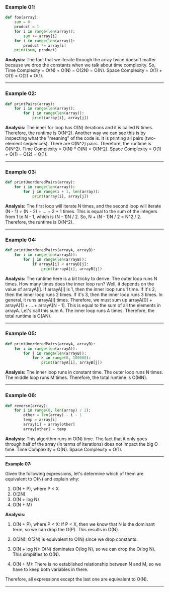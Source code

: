 ### Example 01:

```python
def foo(array):
    sum = 0
    product = 1
    for i in range(len(array)):
        sum += array[i]
    for i in range(len(array)):
        product *= array[i]
    print(sum, product)
```

**Analysis:**
The fact that we iterate through the array twice doesn't matter because we drop the constants when we talk about time complexity. So, Time Complexity = O(N) + O(N) = O(2N) = O(N). Space Complexity = O(1) + O(1) = O(2) = O(1).

---

### Example 02:

```python
def printPairs(array):
    for i in range(len(array)):
        for j in range(len(array)):
            print(array[i], array[j])
```

**Analysis:**
The inner for loop has O(N) iterations and it is called N times. Therefore, the runtime is O(N^2). Another way we can see this is by inspecting what the "meaning" of the code is. It is printing all pairs (two-element sequences). There are O(N^2) pairs. Therefore, the runtime is O(N^2). Time Complexity = O(N) * O(N) = O(N^2). Space Complexity = O(1) + O(1) = O(2) = O(1).

---

### Example 03:

```python
def printUnorderedPairs(array):
    for i in range(len(array)):
        for j in range(i + 1, len(array)):
            print(array[i], array[j])
```

**Analysis:**
The first loop will iterate N times, and the second loop will iterate (N - 1) + (N - 2) + ... + 2 + 1 times. This is equal to the sum of the integers from 1 to N - 1, which is (N - 1)N / 2. So, N + (N - 1)N / 2 = N^2 / 2. Therefore, the runtime is O(N^2).

---

### Example 04:

```python
def printUnorderedPairs(arrayA, arrayB):
    for i in range(len(arrayA)):
        for j in range(len(arrayB)):
            if arrayA[i] < arrayB[j]:
                print(arrayA[i], arrayB[j])
```

**Analysis:**
The runtime here is a bit tricky to derive. The outer loop runs N times. How many times does the inner loop run? Well, it depends on the value of arrayA[i]. If arrayA[i] is 1, then the inner loop runs 1 time. If it's 2, then the inner loop runs 2 times. If it's 3, then the inner loop runs 3 times. In general, it runs arrayA[i] times. Therefore, we must sum up arrayA[0] + arrayA[1] + ... + arrayA[N - 1]. This is equal to the sum of all the elements in arrayA. Let's call this sum A. The inner loop runs A times. Therefore, the total runtime is O(AN).

---

### Example 05:

```python
def printUnorderedPairs(arrayA, arrayB):
    for i in range(len(arrayA)):
        for j in range(len(arrayB)):
            for k in range(0, 100000):
                print(arrayA[i], arrayB[j])
```

**Analysis:**
The inner loop runs in constant time. The outer loop runs N times. The middle loop runs M times. Therefore, the total runtime is O(MN).

---

### Example 06:

```python
def reverse(array):
    for i in range(0, len(array) / 2):
        other = len(array) - i - 1
        temp = array[i]
        array[i] = array[other]
        array[other] = temp
```

**Analysis:**
This algorithm runs in O(N) time. The fact that it only goes through half of the array (in terms of iterations) does not impact the big O time. Time Complexity = O(N). Space Complexity = O(1).

---
**Example 07:**

Given the following expressions, let's determine which of them are equivalent to O(N) and explain why:

1. O(N + P), where P < X
2. O(2N)
3. O(N + log N)
4. O(N + M)

**Analysis:**

1. O(N + P), where P < X: If P < X, then we know that N is the dominant term, so we can drop the O(P). This results in O(N).

2. O(2N): O(2N) is equivalent to O(N) since we drop constants.

3. O(N + log N): O(N) dominates O(log N), so we can drop the O(log N). This simplifies to O(N).

4. O(N + M): There is no established relationship between N and M, so we have to keep both variables in there.

Therefore, all expressions except the last one are equivalent to O(N).

---